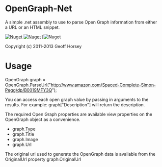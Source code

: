 OpenGraph-Net
=============
A simple .net assembly to use to parse Open Graph information from either a URL or an HTML snippet.

[![Nuget](https://img.shields.io/nuget/dt/commandlineparser.svg)](http://www.nuget.org/packages/OpenGraph-Net/)
[![Nuget](https://img.shields.io/nuget/v/commandlineparser.svg)](http://www.nuget.org/packages/OpenGraph-Net/)
[![Nuget](https://img.shields.io/badge/license-MIT-blue.svg)

Copyright (c) 2011-2013 Geoff Horsey

Usage
=====
OpenGraph graph = OpenGraph.ParseUrl("http://www.amazon.com/Spaced-Complete-Simon-Pegg/dp/B0019MFY3Q");

You can access each open graph value by passing in arguments to the results.  For example:
graph["Description"] will return the description.

The required Open Graph properties are available view properties on the OpenGraph object as a convenience.

* graph.Type
* graph.Title
* graph.Image
* graph.Url

The original url used to generate the OpenGraph data is available from the OriginalUrl property
graph.OriginalUrl